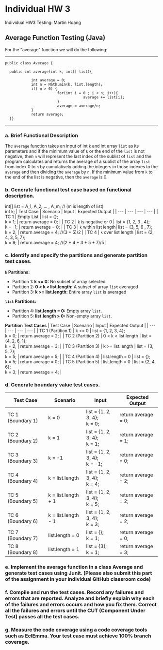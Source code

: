 # Individual HW 3
Individual HW3 Testing: Martin Hoang

## Average Function Testing (Java)

For the "average" function we will do the following:

 ------------------------------------------------------------------------------------------------------------------
    public class Average {
     
      public int average(int k, int[] list){

                int average = 0;
                int n = Math.min(k, list.length);
                if( n > 0) {
                            for(int i = 0 ; i < n; i++){
                                        average += list[i];
                            }
                            average = average/n;
                }
                return average;
      }}
-------------------------------------------------------------------------------------------------------------------
### a. Brief Functional Description
The `average` function takes an input of int `k` and int array `list` as its parameters and if the minimum value of `k` or the end of the `list` is not negative, then `n` will represent the last index of the sublist of `list` and the program calculates and returns the average of a sublist of the array `list` from index 0 to `n` by cumulatively adding the integers in those indexes to the `average` and then dividing the `average` by `n`. If the minimum value from `k` to the end of the list is negative, then the `average` is 0.

### b. Generate functional test case based on functional description.
int[] list = A_1, A_2, ... , A_m; // (m is length of list)
<br> int k;
| Test Case | Scenario | Input | Expected Output |
| --- | --- | --- | --- |
| TC 1 | Empty List | list = {}; <br> k = 1; | return average = 0; |
| TC 2 | `k` is negative or 0 | list = {1, 2, 3 , 4}; <br> k = -1; | return average = 0; |
| TC 3 | `k` within list length| list = {3, 5, 6 , 7}; <br> k = 2; | return average = 4; //(3 + 5)/2 |
| TC 4 | `k` over list length | list = {2, 4, 3, 5, 7}; <br> k = 9; | return average = 4; //(2 + 4 + 3 + 5 + 7)/5 |

### c. Identify and specify the partitions and generate partition test cases.
**`k` Partitions:**
- Partition 1: **k <= 0:** No subset of array selected
- Partition 2: **0 < k < list.length:** A subset of array `list` averaged
- Partition 3: **k >= list.length:** Entire array `list` is averaged

**`list` Partitions:**
- Partition 4: **list.length = 0:** Empty array `list`.
- Partition 5: **list.length > 0:** Non-empty array `list`.

**Partition Test Cases**
| Test Case | Scenario | Input | Expected Output |
| --- | --- | --- | --- |
| TC 1 (Partition 1) | k <= 0 | list = {1, 2, 3, 4}; <br> k = 0; | return average = 2; |
| TC 2 (Partition 2) | 0 < k < list.length | list = {4, 2, 6, 1}; <br> k = 2; | return average = 3; |
| TC 3 (Partition 3) | k >= list.length | list = {3, 5, 7}; <br> k = 5; | return average = 5; |
| TC 4 (Partition 4) | list.length = 0 | list = {}; <br> k = 5; | return average = 0; |
| TC 5 (Partition 5) | list.length > 0 | list = {2, 4, 6}; <br> k = 3; | return average = 4; |

### d. Generate boundary value test cases.
| Test Case | Scenario | Input | Expected Output |
| --- | --- | --- | --- |
| TC 1 (Boundary 1) | k = 0 | list = {1, 2, 3, 4}; <br> k = 0; | return average = 0; |
| TC 2 (Boundary 2) | k = 1 | list = {1, 2, 3, 4}; <br> k = 1; | return average = 1; |
| TC 3 (Boundary 3) | k = -1 | list = {1, 2, 3, 4}; <br> k = -1; | return average = 0; |
| TC 4 (Boundary 4) | k = list.length | list = {1, 2, 3, 4}; <br> k = 4; | return average = 2; |
| TC 5 (Boundary 5) | k = list.length + 1 | list = {1, 2, 3, 4}; <br> k = 5; | return average = 2; |
| TC 6 (Boundary 6) | k = list.length - 1 | list = {1, 2, 3, 4}; <br> k = 3; | return average = 2; |
| TC 7 (Boundary 7) | list.length = 0 | list = {}; <br> k = 1; | return average = 0; |
| TC 8 (Boundary 8) | list.length = 1 | list = {3}; <br> k = 1; | return average = 3; |

### e. Implement the average function in a class Average and generate test cases using Junit. (Please also submit this part of the assignment in your individual GitHub classroom code)

### f. Compile and run the test cases. Record any failures and errors that are reported. Analyze and briefly explain why each of the failures and errors occurs and how you fix them. Correct all the failures and errors until the CUT (Component Under Test) passes all the test cases.

### g. Measure the code coverage using a code coverage tools such as EclEmma. Your test case must achieve 100% branch coverage.
